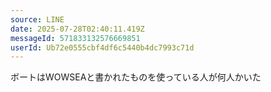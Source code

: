```yaml
---
source: LINE
date: 2025-07-28T02:40:11.419Z
messageId: 571833132576669851
userId: Ub72e0555cbf4df6c5440b4dc7993c71d
---
```


ボートはWOWSEAと書かれたものを使っている人が何人かいた